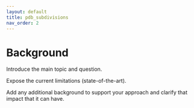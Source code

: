 ```yaml
---
layout: default
title: pdb_subdivisions
nav_order: 2
---
```


# Background

Introduce the main topic and question.

Expose the current limitations (state-of-the-art).

Add any additional background to support your approach and clarify that impact that it can have.
